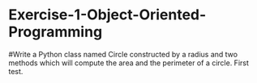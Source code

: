 # Exercise-1-Object-Oriented-Programming
#Write a Python class named Circle constructed by a radius and two methods which will compute the area and the perimeter of a circle.
First test.
